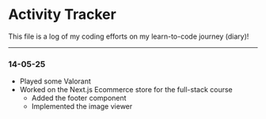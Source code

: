 # Activity Tracker

This file is a log of my coding efforts on my learn-to-code journey (diary)!

---

### 14-05-25

- Played some Valorant
- Worked on the Next.js Ecommerce store for the full-stack course
  - Added the footer component
  - Implemented the image viewer
